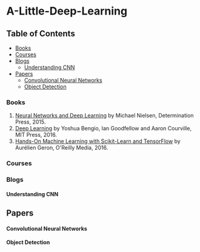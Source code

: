 # A-Little-Deep-Learning

## Table of Contents
- [Books](#books)
- [Courses](#courses)
- [Blogs](#blogs)
  - [Understanding CNN](#understanding-cnn)
- [Papers](#papers)
  - [Convolutional Neural Networks](#convolutional-neural-networks)
  - [Object Detection](#object-detection)

### Books

1.  [Neural Networks and Deep Learning](http://neuralnetworksanddeeplearning.com/) by Michael Nielsen, Determination Press, 2015.
2.  [Deep Learning](http://www.deeplearningbook.org/) by Yoshua Bengio, Ian Goodfellow and Aaron Courville, MIT Press, 2016.
3.  [Hands-On Machine Learning with Scikit-Learn and TensorFlow](https://github.com/ageron/handson-ml) by Aurélien Geron, O'Reilly Media, 2016.

### Courses

### Blogs

#### Understanding CNN

## Papers

#### Convolutional Neural Networks

#### Object Detection



